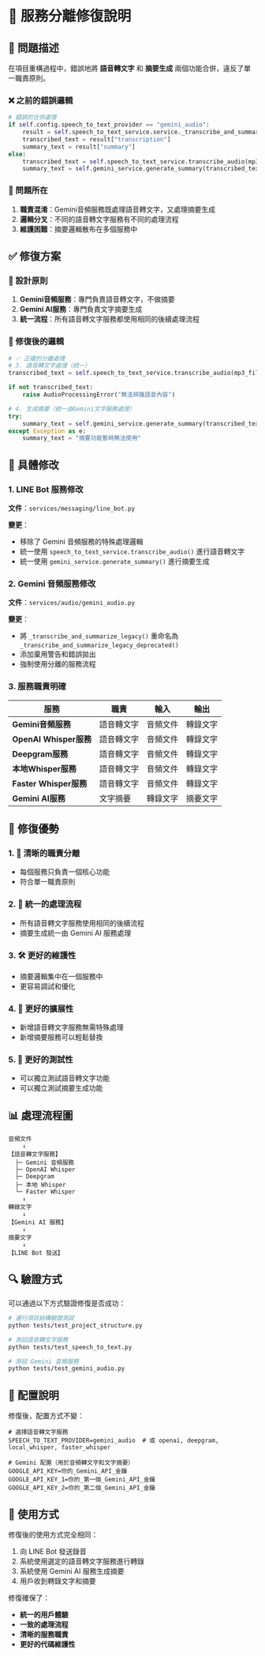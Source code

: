 # 🔧 服務分離修復說明

## 🎯 問題描述

在項目重構過程中，錯誤地將 **語音轉文字** 和 **摘要生成** 兩個功能合併，違反了單一職責原則。

### ❌ 之前的錯誤邏輯

```python
# 錯誤的合併處理
if self.config.speech_to_text_provider == "gemini_audio":
    result = self.speech_to_text_service.service._transcribe_and_summarize_legacy(mp3_file)
    transcribed_text = result["transcription"]
    summary_text = result["summary"]
else:
    transcribed_text = self.speech_to_text_service.transcribe_audio(mp3_file)
    summary_text = self.gemini_service.generate_summary(transcribed_text)
```

### 🚨 問題所在

1. **職責混淆**：Gemini音頻服務既處理語音轉文字，又處理摘要生成
2. **邏輯分叉**：不同的語音轉文字服務有不同的處理流程
3. **維護困難**：摘要邏輯散布在多個服務中

## ✅ 修復方案

### 🎯 設計原則

1. **Gemini音頻服務**：專門負責語音轉文字，不做摘要
2. **Gemini AI服務**：專門負責文字摘要生成
3. **統一流程**：所有語音轉文字服務都使用相同的後續處理流程

### 📝 修復後的邏輯

```python
# ✅ 正確的分離處理
# 3. 語音轉文字處理（統一）
transcribed_text = self.speech_to_text_service.transcribe_audio(mp3_file)

if not transcribed_text:
    raise AudioProcessingError("無法辨識語音內容")

# 4. 生成摘要（統一由Gemini文字服務處理）
try:
    summary_text = self.gemini_service.generate_summary(transcribed_text)
except Exception as e:
    summary_text = "摘要功能暫時無法使用"
```

## 🔧 具體修改

### 1. LINE Bot 服務修改

**文件**：`services/messaging/line_bot.py`

**變更**：
- 移除了 Gemini 音頻服務的特殊處理邏輯
- 統一使用 `speech_to_text_service.transcribe_audio()` 進行語音轉文字
- 統一使用 `gemini_service.generate_summary()` 進行摘要生成

### 2. Gemini 音頻服務修改

**文件**：`services/audio/gemini_audio.py`

**變更**：
- 將 `_transcribe_and_summarize_legacy()` 重命名為 `_transcribe_and_summarize_legacy_deprecated()`
- 添加棄用警告和錯誤拋出
- 強制使用分離的服務流程

### 3. 服務職責明確

| 服務 | 職責 | 輸入 | 輸出 |
|------|------|------|------|
| **Gemini音頻服務** | 語音轉文字 | 音頻文件 | 轉錄文字 |
| **OpenAI Whisper服務** | 語音轉文字 | 音頻文件 | 轉錄文字 |
| **Deepgram服務** | 語音轉文字 | 音頻文件 | 轉錄文字 |
| **本地Whisper服務** | 語音轉文字 | 音頻文件 | 轉錄文字 |
| **Faster Whisper服務** | 語音轉文字 | 音頻文件 | 轉錄文字 |
| **Gemini AI服務** | 文字摘要 | 轉錄文字 | 摘要文字 |

## 🎉 修復優勢

### 1. **🎯 清晰的職責分離**
- 每個服務只負責一個核心功能
- 符合單一職責原則

### 2. **🔄 統一的處理流程**
- 所有語音轉文字服務使用相同的後續流程
- 摘要生成統一由 Gemini AI 服務處理

### 3. **🛠️ 更好的維護性**
- 摘要邏輯集中在一個服務中
- 更容易調試和優化

### 4. **🔧 更好的擴展性**
- 新增語音轉文字服務無需特殊處理
- 新增摘要服務可以輕鬆替換

### 5. **🧪 更好的測試性**
- 可以獨立測試語音轉文字功能
- 可以獨立測試摘要生成功能

## 📊 處理流程圖

```
音頻文件
    ↓
【語音轉文字服務】
  ├─ Gemini 音頻服務
  ├─ OpenAI Whisper
  ├─ Deepgram
  ├─ 本地 Whisper
  └─ Faster Whisper
    ↓
轉錄文字
    ↓
【Gemini AI 服務】
    ↓
摘要文字
    ↓
【LINE Bot 發送】
```

## 🔍 驗證方式

可以通過以下方式驗證修復是否成功：

```bash
# 運行項目結構驗證測試
python tests/test_project_structure.py

# 測試語音轉文字服務
python tests/test_speech_to_text.py

# 測試 Gemini 音頻服務
python tests/test_gemini_audio.py
```

## 📝 配置說明

修復後，配置方式不變：

```env
# 選擇語音轉文字服務
SPEECH_TO_TEXT_PROVIDER=gemini_audio  # 或 openai, deepgram, local_whisper, faster_whisper

# Gemini 配置（用於音頻轉文字和文字摘要）
GOOGLE_API_KEY=你的_Gemini_API_金鑰
GOOGLE_API_KEY_1=你的_第一個_Gemini_API_金鑰
GOOGLE_API_KEY_2=你的_第二個_Gemini_API_金鑰
```

## 🚀 使用方式

修復後的使用方式完全相同：

1. 向 LINE Bot 發送錄音
2. 系統使用選定的語音轉文字服務進行轉錄
3. 系統使用 Gemini AI 服務生成摘要
4. 用戶收到轉錄文字和摘要

修復確保了：
- **統一的用戶體驗**
- **一致的處理流程**
- **清晰的服務職責**
- **更好的代碼維護性** 